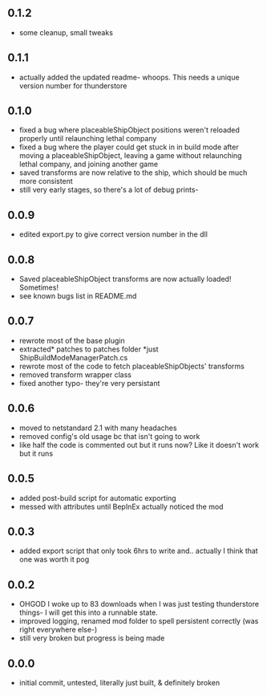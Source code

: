 ## 0.1.2
 - some cleanup, small tweaks

## 0.1.1
 - actually added the updated readme- whoops. This needs a unique version number for thunderstore

## 0.1.0
 - fixed a bug where placeableShipObject positions weren't reloaded properly until relaunching lethal company
 - fixed a bug where the player could get stuck in in build mode after moving a placeableShipObject, leaving a game without relaunching lethal company, and joining another game
 - saved transforms are now relative to the ship, which should be much more consistent
 - still very early stages, so there's a lot of debug prints-

## 0.0.9
 - edited export.py to give correct version number in the dll

## 0.0.8
 - Saved placeableShipObject transforms are now actually loaded! Sometimes!
 - see known bugs list in README.md

## 0.0.7
 - rewrote most of the base plugin
 - extracted* patches to patches folder *just ShipBuildModeManagerPatch.cs
 - rewrote most of the code to fetch placeableShipObjects' transforms
 - removed transform wrapper class
 - fixed another typo- they're very persistant

## 0.0.6
 - moved to netstandard 2.1 with many headaches
 - removed config's old usage bc that isn't going to work
 - like half the code is commented out but it runs now? Like it doesn't work but it runs

## 0.0.5
 - added post-build script for automatic exporting
 - messed with attributes until BepInEx actually noticed the mod

## 0.0.3
 - added export script that only took 6hrs to write and.. actually I think that one was worth it pog

## 0.0.2
- OHGOD I woke up to 83 downloads when I was just testing thunderstore things- I will get this into a runnable state.
- improved logging, renamed mod folder to spell persistent correctly (was right everywhere else-)
- still very broken but progress is being made

## 0.0.0
- initial commit, untested, literally just built, & definitely broken